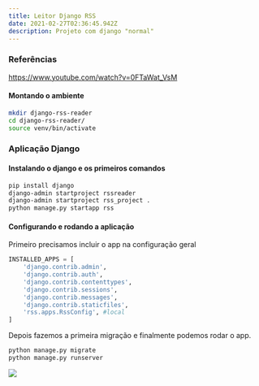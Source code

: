 ```yaml
---
title: Leitor Django RSS
date: 2021-02-27T02:36:45.942Z
description: Projeto com django "normal"
---
```

### Referências

https://www.youtube.com/watch?v=0FTaWat_VsM

#### Montando o ambiente

```bash
mkdir django-rss-reader
cd django-rss-reader/
source venv/bin/activate
```

### Aplicação Django

#### Instalando o django e os primeiros comandos

```bash
pip install django
django-admin startproject rssreader
django-admin startproject rss_project .
python manage.py startapp rss
```

#### Configurando e rodando a aplicação

Primeiro precisamos incluir o app na configuração geral

```python
INSTALLED_APPS = [
    'django.contrib.admin',
    'django.contrib.auth',
    'django.contrib.contenttypes',
    'django.contrib.sessions',
    'django.contrib.messages',
    'django.contrib.staticfiles',
    'rss.apps.RssConfig', #local
]
```

Depois fazemos a primeira migração e finalmente podemos rodar o app.

```bash
python manage.py migrate
python manage.py runserver
```

![](/img/screenshot-from-2021-02-26-23-57-21.png)